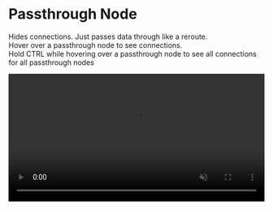 # Passthrough Node
Hides connections. Just passes data through like a reroute.  
Hover over a passthrough node to see connections.  
Hold CTRL while hovering over a passthrough node to see all connections for all passthrough nodes  

<video autoplay loop muted playsinline width="100%">
  <source src="https://github.com/user-attachments/assets/d817ceb7-1edf-4155-bbee-bffe62f8d1bd" type="video/mp4">
</video>
